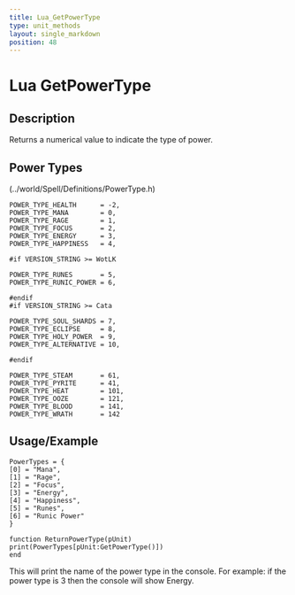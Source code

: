 ```yaml
---
title: Lua_GetPowerType
type: unit_methods
layout: single_markdown
position: 48
---
```


# Lua GetPowerType

## Description

Returns a numerical value to indicate the type of power.

## Power Types 

(../world/Spell/Definitions/PowerType.h)

```
POWER_TYPE_HEALTH      = -2,
POWER_TYPE_MANA        = 0,
POWER_TYPE_RAGE        = 1,
POWER_TYPE_FOCUS       = 2,
POWER_TYPE_ENERGY      = 3,
POWER_TYPE_HAPPINESS   = 4,

#if VERSION_STRING >= WotLK

POWER_TYPE_RUNES       = 5,
POWER_TYPE_RUNIC_POWER = 6,

#endif
#if VERSION_STRING >= Cata

POWER_TYPE_SOUL_SHARDS = 7,
POWER_TYPE_ECLIPSE     = 8,
POWER_TYPE_HOLY_POWER  = 9,
POWER_TYPE_ALTERNATIVE = 10,

#endif

POWER_TYPE_STEAM       = 61,
POWER_TYPE_PYRITE      = 41,
POWER_TYPE_HEAT        = 101,
POWER_TYPE_OOZE        = 121,
POWER_TYPE_BLOOD       = 141,
POWER_TYPE_WRATH       = 142
```

## Usage/Example

```
PowerTypes = {
[0] = "Mana", 
[1] = "Rage",
[2] = "Focus", 
[3] = "Energy", 
[4] = "Happiness",
[5] = "Runes",
[6] = "Runic Power"
}
 
function ReturnPowerType(pUnit)
print(PowerTypes[pUnit:GetPowerType()])
end
```

This will print the name of the power type in the console. For example: if the power type is 3 then the console will show Energy.
